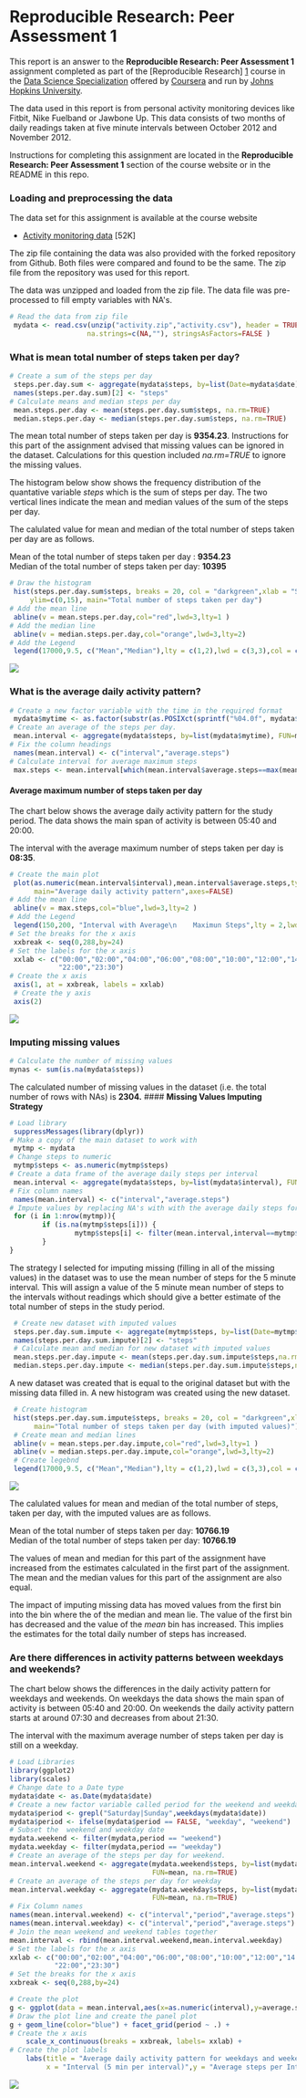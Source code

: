 # Reproducible Research: Peer Assessment 1

This report is an answer to the **Reproducible Research: Peer Assessment 1** assignment completed as part of the [Reproducible Research] [1] course in the [Data Science Specialization][2] offered by [Coursera][3] and run by [Johns Hopkins University][4].  

The data used in this report is from personal activity monitoring devices like Fitbit, Nike Fuelband or Jawbone Up. 
This data consists of two months of daily readings taken at five minute intervals between October 2012 and November 2012. 

Instructions for completing this assignment are located in the **Reproducible Research: Peer Assessment 1** section of the course website or in the README in this repo.

### **Loading and preprocessing the data**
The data set for this assignment is available at the course website 
- [Activity monitoring data](https://d396qusza40orc.cloudfront.net/repdata%2Fdata%2Factivity.zip) [52K]

The zip file containing the data was also provided with the forked repository from Github. Both files were compared and found to be the same. The zip file from the repository was used for this report.

The data was unzipped and loaded from the zip file. The data file was pre-processed to fill empty variables with NA's. 

```r
# Read the data from zip file
 mydata <- read.csv(unzip("activity.zip","activity.csv"), header = TRUE,
                   na.strings=c(NA,""), stringsAsFactors=FALSE )
```



### **What is mean total number of steps taken per day?**


```r
# Create a sum of the steps per day
 steps.per.day.sum <- aggregate(mydata$steps, by=list(Date=mydata$date), FUN=sum, na.rm=TRUE)
 names(steps.per.day.sum)[2] <- "steps"
# Calculate means and median steps per day
 mean.steps.per.day <- mean(steps.per.day.sum$steps, na.rm=TRUE)
 median.steps.per.day <- median(steps.per.day.sum$steps, na.rm=TRUE)
```


The mean total number of steps taken per day is **9354.23**. Instructions for this part of the assignment advised that missing values can be ignored in the dataset. Calculations for this question included *na.rm=TRUE* to ignore the missing values.

The histogram below show shows the frequency distribution of the quantative variable *steps* which is the sum of steps per day. The two vertical lines indicate the mean and median values of the sum of the steps per day.

The calulated value for mean and median of the total number of steps taken per day are as follows.

Mean of the total number of steps taken per day : **9354.23**  
Median of the total number of steps taken per day: **10395**  



```r
# Draw the histogram
 hist(steps.per.day.sum$steps, breaks = 20, col = "darkgreen",xlab = "Sum of steps per day",
     ylim=c(0,15), main="Total number of steps taken per day")
# Add the mean line
 abline(v = mean.steps.per.day,col="red",lwd=3,lty=1 )
# Add the median line
 abline(v = median.steps.per.day,col="orange",lwd=3,lty=2)
# Add the Legend
 legend(17000,9.5, c("Mean","Median"),lty = c(1,2),lwd = c(3,3),col = c("red","orange") )
```

![](PA1_template_files/figure-html/Histogram-1.png) 

### **What is the average daily activity pattern?**


```r
# Create a new factor variable with the time in the required format
 mydata$mytime <- as.factor(substr(as.POSIXct(sprintf("%04.0f", mydata$interval), format='%H%M'), 12, 16))
# Create an average of the steps per day.
 mean.interval <- aggregate(mydata$steps, by=list(mydata$mytime), FUN=mean, na.rm=TRUE)
# Fix the column headings
 names(mean.interval) <- c("interval","average.steps")
# Calculate interval for average maximum steps
 max.steps <- mean.interval[which(mean.interval$average.steps==max(mean.interval$average.steps,na.rm = TRUE)),][[1]]
```
#### **Average maximum number of steps taken per day**
The chart below shows the average daily activity pattern for the study period. The data shows the main span of activity is between 05:40 and 20:00. 
  
The interval with the average maximum number of steps taken per day is **08:35**.  



```r
# Create the main plot
 plot(as.numeric(mean.interval$interval),mean.interval$average.steps,type = "l",col = "red",lwd = 2, xlab = "Interval (5 min per interval)", ylab="Average steps per Interval", 
      main="Average daily activity pattern",axes=FALSE)
# Add the mean line
 abline(v = max.steps,col="blue",lwd=3,lty=2 )
# Add the Legend
 legend(150,200, "Interval with Average\n    Maximun Steps",lty = 2,lwd = 3 ,col = "blue" )
# Set the breaks for the x axis
 xxbreak <- seq(0,288,by=24)
# Set the labels for the x axis
 xxlab <- c("00:00","02:00","04:00","06:00","08:00","10:00","12:00","14:00","16:00","18:00","20:00",
            "22:00","23:30")
# Create the x axis
 axis(1, at = xxbreak, labels = xxlab)
 # Create the y axis
 axis(2)
```

![](PA1_template_files/figure-html/Daily_Activity_Pattern-1.png) 

### **Imputing missing values**


```r
# Calculate the number of missing values
mynas <- sum(is.na(mydata$steps))
```
The calculated number of missing values in the dataset (i.e. the total number of rows with NAs) is **2304.** #### **Missing Values Imputing Strategy**

```r
# Load library
 suppressMessages(library(dplyr))
# Make a copy of the main dataset to work with
 mytmp <- mydata
# Change steps to numeric
 mytmp$steps <- as.numeric(mytmp$steps)
# Create a data frame of the average daily steps per interval
 mean.interval <- aggregate(mydata$steps, by=list(mydata$interval), FUN=mean, na.rm=TRUE)
# Fix column names
 names(mean.interval) <- c("interval","average.steps")
# Impute values by replacing NA's with with the average daily steps for the time period 
 for (i in 1:nrow(mytmp)){
        if (is.na(mytmp$steps[i])) {
                mytmp$steps[i] <- filter(mean.interval,interval==mytmp$interval[i])$average.steps
        }
}
```

The strategy I selected for imputing missing (filling in all of the missing values) in the dataset was to use the mean number of steps for the 5 minute interval.  This will assign a value of the 5 minute mean number of steps to the intervals without readings which should give a better estimate of the total number of steps in the study period. 


```r
 # Create new dataset with imputed values
 steps.per.day.sum.impute <- aggregate(mytmp$steps, by=list(Date=mytmp$date), FUN=sum, na.rm=TRUE)
 names(steps.per.day.sum.impute)[2] <- "steps"
 # Calculate mean and median for new dataset with imputed values
 mean.steps.per.day.impute <- mean(steps.per.day.sum.impute$steps,na.rm=TRUE)
 median.steps.per.day.impute <- median(steps.per.day.sum.impute$steps,na.rm=TRUE)
```


A new dataset was created that is equal to the original dataset but with the missing data filled in. A new histogram was created using the new dataset.
 
 

```r
 # Create histogram
 hist(steps.per.day.sum.impute$steps, breaks = 20, col = "darkgreen",xlab = "Sum of steps per day",
      main="Total number of steps taken per day (with imputed values)")
 # Create mean and median lines
 abline(v = mean.steps.per.day.impute,col="red",lwd=3,lty=1 )
 abline(v = median.steps.per.day.impute,col="orange",lwd=3,lty=2)
 # Create legebnd
 legend(17000,9.5, c("Mean","Median"),lty = c(1,2),lwd = c(3,3),col = c("red","orange") )
```

![](PA1_template_files/figure-html/Histogram2-1.png) 

The calulated values for mean and median of the total number of steps, taken per day, with the imputed values are as follows.

 Mean of the total number of steps taken per day: **10766.19**  
 Median of the total number of steps taken per day: **10766.19**  
 
The values of mean and median for this part of the assignment have increased from the estimates calculated in the first part of the assignment. The mean and the median values for this part of the assignment are also equal.

The impact of imputing missing data has moved values from the first bin into the bin where the of the median and mean lie. The value of the first bin has decreased and the value of the *mean* bin has increased. This implies the estimates for the total daily number of steps has increased.  


### **Are there differences in activity patterns between weekdays and weekends?**

The chart below shows the differences in the daily activity pattern for weekdays and weekends. On weekdays  the data shows the main span of activity is between 05:40 and 20:00. On weekends the daily activity pattern starts at around 07:30 and decreases from about 21:30.


The interval with the maximum average number of steps taken per day is still on a weekday. 


```r
# Load Libraries
library(ggplot2)
library(scales)
# Change date to a Date type
mydata$date <- as.Date(mydata$date)
# Create a new factor variable called period for the weekend and weekday data 
mydata$period <- grepl("Saturday|Sunday",weekdays(mydata$date))
mydata$period <- ifelse(mydata$period == FALSE, "weekday", "weekend")
# Subset the  weekend and weekday date
mydata.weekend <- filter(mydata,period == "weekend")
mydata.weekday <- filter(mydata,period == "weekday")
# Create an average of the steps per day for weekend.
mean.interval.weekend <- aggregate(mydata.weekend$steps, by=list(mydata.weekend$mytime,mydata.weekend$period),
                                   FUN=mean, na.rm=TRUE)
# Create an average of the steps per day for weekday
mean.interval.weekday <- aggregate(mydata.weekday$steps, by=list(mydata.weekday$mytime,mydata.weekday$period),
                                   FUN=mean, na.rm=TRUE)
# Fix Column names
names(mean.interval.weekend) <- c("interval","period","average.steps")
names(mean.interval.weekday) <- c("interval","period","average.steps")
# Join the mean weekend and weekend tables together
mean.interval <- rbind(mean.interval.weekend,mean.interval.weekday)
# Set the labels for the x axis
xxlab <- c("00:00","02:00","04:00","06:00","08:00","10:00","12:00","14:00","16:00","18:00","20:00",
           "22:00","23:30")
# Set the breaks for the x axis
xxbreak <- seq(0,288,by=24)
```


```r
# Create the plot
g <- ggplot(data = mean.interval,aes(x=as.numeric(interval),y=average.steps))
# Draw the plot line and create the panel plot
g + geom_line(color="blue") + facet_grid(period ~ .) +
# Create the x axis
    scale_x_continuous(breaks = xxbreak, labels= xxlab) +
# Create the plot labels
    labs(title = "Average daily activity pattern for weekdays and weekends", 
         x = "Interval (5 min per interval)",y = "Average steps per Interval")
```

![](PA1_template_files/figure-html/WeekdayWeekendPlot-1.png) 

[1]: https://class.coursera.org/repdata-014/ "Reproducible Research"
[2]: https://www.coursera.org/specialization/jhudatascience/1?utm_medium=listingPage "Data Science Specialization"
[3]: https://www.coursera.org/ "Coursera" 
[4]: https://www.jhu.edu/ "Johns Hopkins University"
